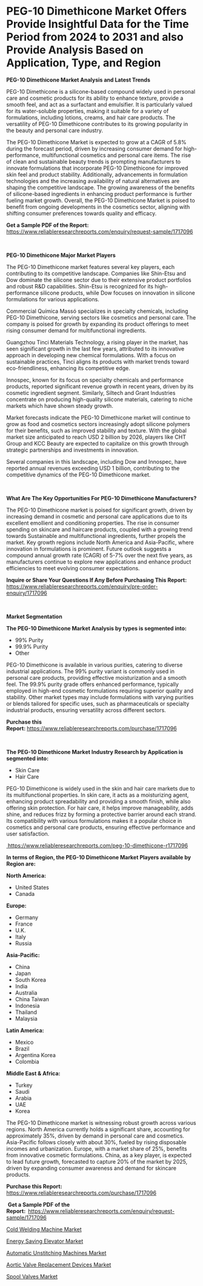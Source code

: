 <p><h1>PEG-10 Dimethicone Market Offers Provide Insightful Data for the Time Period from 2024 to 2031 and also Provide Analysis Based on Application, Type, and Region</h1></p><p><strong>PEG-10 Dimethicone Market Analysis and Latest Trends</strong></p>
<p><p>PEG-10 Dimethicone is a silicone-based compound widely used in personal care and cosmetic products for its ability to enhance texture, provide a smooth feel, and act as a surfactant and emulsifier. It is particularly valued for its water-soluble properties, making it suitable for a variety of formulations, including lotions, creams, and hair care products. The versatility of PEG-10 Dimethicone contributes to its growing popularity in the beauty and personal care industry.</p><p>The PEG-10 Dimethicone Market is expected to grow at a CAGR of 5.8% during the forecast period, driven by increasing consumer demand for high-performance, multifunctional cosmetics and personal care items. The rise of clean and sustainable beauty trends is prompting manufacturers to innovate formulations that incorporate PEG-10 Dimethicone for improved skin feel and product stability. Additionally, advancements in formulation technologies and the increasing availability of natural alternatives are shaping the competitive landscape. The growing awareness of the benefits of silicone-based ingredients in enhancing product performance is further fueling market growth. Overall, the PEG-10 Dimethicone Market is poised to benefit from ongoing developments in the cosmetics sector, aligning with shifting consumer preferences towards quality and efficacy.</p></p>
<p><strong>Get a Sample PDF of the Report:&nbsp;</strong> <a href="https://www.reliableresearchreports.com/enquiry/request-sample/1717096?utm_campaign=37&utm_medium=2&utm_source=Github&utm_content=ia&utm_term=13102024&utm_id=peg-10-dimethicone">https://www.reliableresearchreports.com/enquiry/request-sample/1717096</a></p>
<p>&nbsp;</p>
<p><strong>PEG-10 Dimethicone Major Market Players</strong></p>
<p><p>The PEG-10 Dimethicone market features several key players, each contributing to its competitive landscape. Companies like Shin-Etsu and Dow dominate the silicone sector due to their extensive product portfolios and robust R&D capabilities. Shin-Etsu is recognized for its high-performance silicone products, while Dow focuses on innovation in silicone formulations for various applications.</p><p>Commercial Química Massó specializes in specialty chemicals, including PEG-10 Dimethicone, serving sectors like cosmetics and personal care. The company is poised for growth by expanding its product offerings to meet rising consumer demand for multifunctional ingredients. </p><p>Guangzhou Tinci Materials Technology, a rising player in the market, has seen significant growth in the last few years, attributed to its innovative approach in developing new chemical formulations. With a focus on sustainable practices, Tinci aligns its products with market trends toward eco-friendliness, enhancing its competitive edge.</p><p>Innospec, known for its focus on specialty chemicals and performance products, reported significant revenue growth in recent years, driven by its cosmetic ingredient segment. Similarly, Siltech and Grant Industries concentrate on producing high-quality silicone materials, catering to niche markets which have shown steady growth.</p><p>Market forecasts indicate the PEG-10 Dimethicone market will continue to grow as food and cosmetics sectors increasingly adopt silicone polymers for their benefits, such as improved stability and texture. With the global market size anticipated to reach USD 2 billion by 2026, players like CHT Group and KCC Beauty are expected to capitalize on this growth through strategic partnerships and investments in innovation.</p><p>Several companies in this landscape, including Dow and Innospec, have reported annual revenues exceeding USD 1 billion, contributing to the competitive dynamics of the PEG-10 Dimethicone market.</p></p>
<p>&nbsp;</p>
<p><strong>What Are The Key Opportunities For PEG-10 Dimethicone Manufacturers?</strong></p>
<p><p>The PEG-10 Dimethicone market is poised for significant growth, driven by increasing demand in cosmetic and personal care applications due to its excellent emollient and conditioning properties. The rise in consumer spending on skincare and haircare products, coupled with a growing trend towards Sustainable and multifunctional ingredients, further propels the market. Key growth regions include North America and Asia-Pacific, where innovation in formulations is prominent. Future outlook suggests a compound annual growth rate (CAGR) of 5-7% over the next five years, as manufacturers continue to explore new applications and enhance product efficiencies to meet evolving consumer expectations.</p></p>
<p><strong>Inquire or Share Your Questions If Any Before Purchasing This Report:</strong> <a href="https://www.reliableresearchreports.com/enquiry/pre-order-enquiry/1717096?utm_campaign=37&utm_medium=2&utm_source=Github&utm_content=ia&utm_term=13102024&utm_id=peg-10-dimethicone">https://www.reliableresearchreports.com/enquiry/pre-order-enquiry/1717096</a></p>
<p>&nbsp;</p>
<p><strong>Market Segmentation</strong></p>
<p><strong>The PEG-10 Dimethicone Market Analysis by types is segmented into:</strong></p>
<p><ul><li>99% Purity</li><li>99.9% Purity</li><li>Other</li></ul></p>
<p><p>PEG-10 Dimethicone is available in various purities, catering to diverse industrial applications. The 99% purity variant is commonly used in personal care products, providing effective moisturization and a smooth feel. The 99.9% purity grade offers enhanced performance, typically employed in high-end cosmetic formulations requiring superior quality and stability. Other market types may include formulations with varying purities or blends tailored for specific uses, such as pharmaceuticals or specialty industrial products, ensuring versatility across different sectors.</p></p>
<p><strong>Purchase this Report:&nbsp;</strong><a href="https://www.reliableresearchreports.com/purchase/1717096?utm_campaign=37&utm_medium=2&utm_source=Github&utm_content=ia&utm_term=13102024&utm_id=peg-10-dimethicone">https://www.reliableresearchreports.com/purchase/1717096</a></p>
<p>&nbsp;</p>
<p><strong>The PEG-10 Dimethicone Market Industry Research by Application is segmented into:</strong></p>
<p><ul><li>Skin Care</li><li>Hair Care</li></ul></p>
<p><p>PEG-10 Dimethicone is widely used in the skin and hair care markets due to its multifunctional properties. In skin care, it acts as a moisturizing agent, enhancing product spreadability and providing a smooth finish, while also offering skin protection. For hair care, it helps improve manageability, adds shine, and reduces frizz by forming a protective barrier around each strand. Its compatibility with various formulations makes it a popular choice in cosmetics and personal care products, ensuring effective performance and user satisfaction.</p></p>
<p><a href="https://www.reliableresearchreports.com/peg-10-dimethicone-r1717096?utm_campaign=37&utm_medium=2&utm_source=Github&utm_content=ia&utm_term=13102024&utm_id=peg-10-dimethicone">&nbsp;https://www.reliableresearchreports.com/peg-10-dimethicone-r1717096</a></p>
<p><strong>In terms of Region, the PEG-10 Dimethicone Market Players available by Region are:</strong></p>
<p>
    <p> <strong> North America: </strong>
        <ul>
            <li>United States</li>
            <li>Canada</li>
        </ul>
        </p> 
    <p> <strong> Europe: </strong>
        <ul>
            <li>Germany</li>
            <li>France</li>
            <li>U.K.</li>
            <li>Italy</li>
            <li>Russia</li>
        </ul>
        </p> 
    <p> <strong> Asia-Pacific: </strong>
        <ul>
            <li>China</li>
            <li>Japan</li>
            <li>South Korea</li>
            <li>India</li>
            <li>Australia</li>
            <li>China Taiwan</li>
            <li>Indonesia</li>
            <li>Thailand</li>
            <li>Malaysia</li>
        </ul>
        </p> 
    <p> <strong> Latin America: </strong>
        <ul>
            <li>Mexico</li>
            <li>Brazil</li>
            <li>Argentina Korea</li>
            <li>Colombia</li>
        </ul>
        </p> 
    <p> <strong> Middle East & Africa: </strong>
        <ul>
            <li>Turkey</li>
            <li>Saudi</li>
            <li>Arabia</li>
            <li>UAE</li>
            <li>Korea</li>
        </ul>
    </p>
    </p>
<p><p>The PEG-10 Dimethicone market is witnessing robust growth across various regions. North America currently holds a significant share, accounting for approximately 35%, driven by demand in personal care and cosmetics. Asia-Pacific follows closely with about 30%, fueled by rising disposable incomes and urbanization. Europe, with a market share of 25%, benefits from innovative cosmetic formulations. China, as a key player, is expected to lead future growth, forecasted to capture 20% of the market by 2025, driven by expanding consumer awareness and demand for skincare products.</p></p>
<p><strong>Purchase this Report: </strong><a href="https://www.reliableresearchreports.com/purchase/1717096?utm_campaign=37&utm_medium=2&utm_source=Github&utm_content=ia&utm_term=13102024&utm_id=peg-10-dimethicone">https://www.reliableresearchreports.com/purchase/1717096</a></p>
<p>&nbsp;<strong>Get a Sample PDF of the Report:&nbsp;&nbsp;</strong><a href="https://www.reliableresearchreports.com/enquiry/request-sample/1717096?utm_campaign=37&utm_medium=2&utm_source=Github&utm_content=ia&utm_term=13102024&utm_id=peg-10-dimethicone">https://www.reliableresearchreports.com/enquiry/request-sample/1717096</a></p>
<p><strong></strong></p>
<p><p><a href="https://issuu.com/reportprime-2/docs/cold-welding-machine-market-size-20_420a9ba70bfe26?utm_campaign=37&utm_medium=2&utm_source=Github&utm_content=ia&utm_term=13102024&utm_id=peg-10-dimethicone">Cold Welding Machine Market</a></p><p><a href="https://issuu.com/reportprime-2/docs/energy-saving-elevator-market-size-_91ea982cc26a1f?utm_campaign=37&utm_medium=2&utm_source=Github&utm_content=ia&utm_term=13102024&utm_id=peg-10-dimethicone">Energy Saving Elevator Market</a></p><p><a href="https://github.com/DianaWilson796/Market-Research-Report-List-1/blob/main/automatic-unstitching-machines-market.md?utm_campaign=37&utm_medium=2&utm_source=Github&utm_content=ia&utm_term=13102024&utm_id=peg-10-dimethicone">Automatic Unstitching Machines Market</a></p><p><a href="https://www.linkedin.com/pulse/aortic-valve-replacement-devices-market-ecosystem-competitive-ay9zf?trk=public_post_embed_feed-article-content&utm_campaign=37&utm_medium=2&utm_source=Github&utm_content=ia&utm_term=13102024&utm_id=peg-10-dimethicone">Aortic Valve Replacement Devices Market</a></p><p><a href="https://github.com/LacThu1/Market-Research-Report-List-1/blob/main/spool-valves-market.md?utm_campaign=37&utm_medium=2&utm_source=Github&utm_content=ia&utm_term=13102024&utm_id=peg-10-dimethicone">Spool Valves Market</a></p></p>
